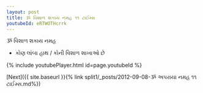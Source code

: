 ```yaml
---
layout: post
title: ૐ વિશાળ શકાય નમહ ૧૧ ટાઈમ્સ
youtubeId: eRTWOTHcrrk
---
```

 
 
 ૐ વિશાળ શકાય નમહ  
 
 -  કોણ લાંબા હાથ / કોની વિશાળ શાખાઓ છે 
 
  
 
  
 
 
 
 
 
 


{% include youtubePlayer.html id=page.youtubeId %}
 
[Next]({{ site.baseurl }}{% link  split1/_posts/2012-09-08-ૐ અપરાયા નમહ ૧૧ ટાઈમ્સ.md%})
 
